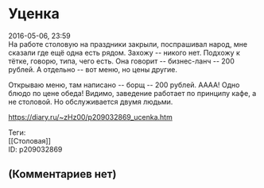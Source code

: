 Уценка
======

  
2016-05-06, 23:59  
 На работе столовую на праздники закрыли, поспрашивал народ, мне сказали где ещё одна есть рядом. Захожу -- никого нет. Подхожу к тётке, говорю, типа, чего есть. Она говорит -- бизнес-ланч -- 200 рублей. А отдельно -- вот меню, но цены другие.   
   
 Открываю меню, там написано -- борщ -- 200 рублей. АААА! Одно блюдо по цене обеда! Видимо, заведение работает по принципу кафе, а не столовой. Но обслуживается двумя людьми.   
  
<https://diary.ru/~zHz00/p209032869_ucenka.htm>  
  
Теги:  
[[Столовая]]  
ID: p209032869  


(Комментариев нет)
------------------